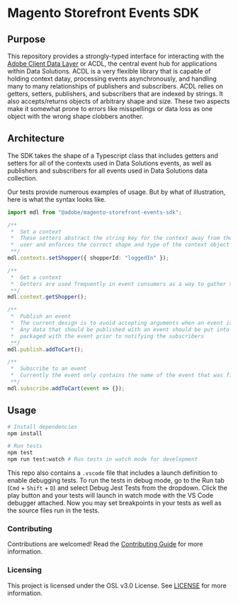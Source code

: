 # Magento Storefront Events SDK

## Purpose

This repository provides a strongly-typed interface for interacting with the [Adobe Client Data Layer](https://github.com/adobe/adobe-client-data-layer) or ACDL, the central event hub for applications within Data Solutions. ACDL is a very flexible library that is capable of holding context datay, processing events asynchronously, and handling many to many relationships of publishers and subscribers. ACDL relies on getters, setters, publishers, and subscribers that are indexed by strings. It also accepts/returns objects of arbitrary shape and size. These two aspects make it somewhat prone to errors like misspellings or data loss as one object with the wrong shape clobbers another.

## Architecture

The SDK takes the shape of a Typescript class that includes getters and setters for all of the contexts used in Data Solutions events, as well as publishers and subscribers for all events used in Data Solutions data collection.

Our tests provide numerous examples of usage. But by what of illustration, here is what the syntax looks like.

```ts
import mdl from "@adobe/magento-storefront-events-sdk";

/**
 *  Set a context
 *  These setters abstract the string key for the context away from the
 *  user and enforces the correct shape and type of the context object
 **/
mdl.contexts.setShopper({ shopperId: "loggedIn" });

/**
 *  Get a context
 *  Getters are used frequently in event consumers as a way to gather the context data needed by the event consumer. Each event handler receives a reference to the mdl instance as its second argument.
 **/
mdl.context.getShopper();

/**
 *  Publish an event
 *  The current design is to avoid accepting arguments when an event is published.
 *  Any data that should be published with an event should be put into a context and
 *  packaged with the event prior to notifying the subscribers
 **/
mdl.publish.addToCart();

/**
 *  Subscribe to an event
 *  Currently the event only contains the name of the event that was fired
 **/
mdl.subscribe.addToCart(event => {});
```

## Usage

```sh
# Install dependencies
npm install

# Run tests
npm test
npm run test:watch # Run tests in watch mode for development
```

This repo also contains a `.vscode` file that includes a launch definition to enable debugging tests. To run the tests in debug mode, go to the Run tab (`Cmd` + `Shift` + `D`) and select Debug Jest Tests from the dropdown. Click the play button and your tests will launch in watch mode with the VS Code debugger attached. Now you may set breakpoints in your tests as well as the source files run in the tests.

### Contributing

Contributions are welcomed! Read the [Contributing Guide](./.github/CONTRIBUTING.md) for more information.

### Licensing

This project is licensed under the OSL v3.0 License. See [LICENSE](LICENSE) for more information.
